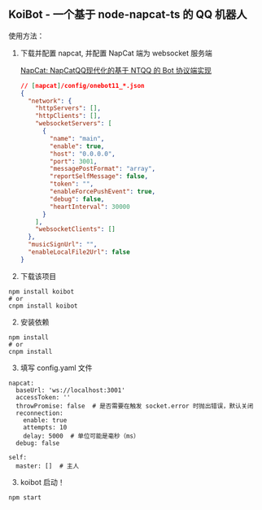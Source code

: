 ## KoiBot - 一个基于 node-napcat-ts 的 QQ 机器人

使用方法：

1. 下载并配置 napcat, 并配置 NapCat 端为 websocket 服务端

   [NapCat: NapCatQQ现代化的基于 NTQQ 的 Bot 协议端实现](https://napneko.github.io/)

   ```json
   // [napcat]/config/onebot11_*.json 
   {
     "network": {
       "httpServers": [],
       "httpClients": [],
       "websocketServers": [
         {
           "name": "main",
           "enable": true,
           "host": "0.0.0.0",
           "port": 3001,
           "messagePostFormat": "array",
           "reportSelfMessage": false,
           "token": "",
           "enableForcePushEvent": true,
           "debug": false,
           "heartInterval": 30000
         }
       ],
       "websocketClients": []
     },
     "musicSignUrl": "",
     "enableLocalFile2Url": false
   }
   ```

   

1. 下载该项目

```
npm install koibot
# or
cnpm install koibot
```

2. 安装依赖

```
npm install
# or
cnpm install 
```

3. 填写 config.yaml 文件

```
napcat:
  baseUrl: 'ws://localhost:3001'
  accessToken: ''
  throwPromise: false  # 是否需要在触发 socket.error 时抛出错误，默认关闭
  reconnection:
    enable: true
    attempts: 10
    delay: 5000  # 单位可能是毫秒（ms）
  debug: false

self:
  master: []  # 主人
```



3. koibot 启动！

```
npm start
```

